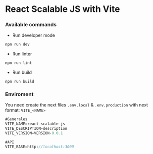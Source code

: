 # React Scalable JS with Vite

### Available commands

- Run developer mode

```sh
npm run dev
```

- Run linter

```sh
npm run lint
```

- Run build

```sh
npm run build
```

### Enviroment

You need create the next files `.env.local` & `.env.production`
with next format: `VITE_<NAME>`

```js
#Generales
VITE_NAME=react-scalable-js
VITE_DESCRIPTION=description
VITE_VERSION=VERSION-0.0.1

#API
VITE_BASE=http://localhost:3000
